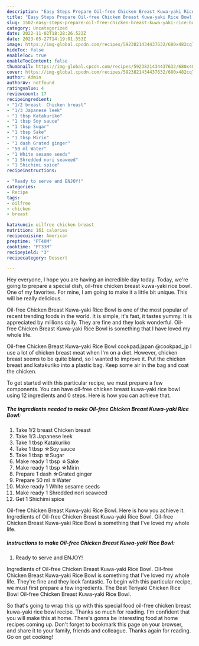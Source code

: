 ```yaml
---
description: "Easy Steps Prepare Oil-free Chicken Breast Kuwa-yaki Rice Bowl yang Delicious"
title: "Easy Steps Prepare Oil-free Chicken Breast Kuwa-yaki Rice Bowl yang Delicious"
slug: 1502-easy-steps-prepare-oil-free-chicken-breast-kuwa-yaki-rice-bowl-yang-delicious
category: Uncategorized
date: 2022-11-02T18:28:26.522Z
date: 2023-05-27T14:19:01.553Z
image: https://img-global.cpcdn.com/recipes/5923821434437632/680x482cq70/oil-free-chicken-breast-kuwa-yaki-rice-bowl-recipe-main-photo.jpg
hideToc: false
enableToc: true
enableTocContent: false
thumbnail: https://img-global.cpcdn.com/recipes/5923821434437632/680x482cq70/oil-free-chicken-breast-kuwa-yaki-rice-bowl-recipe-main-photo.jpg
cover: https://img-global.cpcdn.com/recipes/5923821434437632/680x482cq70/oil-free-chicken-breast-kuwa-yaki-rice-bowl-recipe-main-photo.jpg
author: Admin
authorAv: notfound
ratingvalue: 4
reviewcount: 17
recipeingredient:
- "1/2 breast  Chicken breast"
- "1/3 Japanese leek"
- "1 tbsp Katakuriko"
- "1 tbsp Soy sauce"
- "1 tbsp Sugar"
- "1 tbsp Sake"
- "1 tbsp Mirin"
- "1 dash Grated ginger"
- "50 ml Water"
- "1 White sesame seeds"
- "1 Shredded nori seaweed"
- "1 Shichimi spice"
recipeinstructions:

- "Ready to serve and ENJOY!"
categories:
- Recipe
tags:
- oilfree
- chicken
- breast

katakunci: oilfree chicken breast 
nutrition: 161 calories
recipecuisine: American
preptime: "PT40M"
cooktime: "PT33M"
recipeyield: "3"
recipecategory: Dessert

---
```



Hey everyone, I hope you are having an incredible day today. Today, we're going to prepare a special dish, oil-free chicken breast kuwa-yaki rice bowl. One of my favorites. For mine, I am going to make it a little bit unique. This will be really delicious.

Oil-free Chicken Breast Kuwa-yaki Rice Bowl is one of the most popular of recent trending foods in the world. It is simple, it's fast, it tastes yummy. It is appreciated by millions daily. They are fine and they look wonderful. Oil-free Chicken Breast Kuwa-yaki Rice Bowl is something that I have loved my whole life.

Oil-free Chicken Breast Kuwa-yaki Rice Bowl cookpad.japan @cookpad_jp I use a lot of chicken breast meat when I&#39;m on a diet. However, chicken breast seems to be quite bland, so I wanted to improve it. Put the chicken breast and katakuriko into a plastic bag. Keep some air in the bag and coat the chicken.


To get started with this particular recipe, we must prepare a few components. You can have oil-free chicken breast kuwa-yaki rice bowl using 12 ingredients and 0 steps. Here is how you can achieve that.

<!--inarticleads1-->

##### The ingredients needed to make Oil-free Chicken Breast Kuwa-yaki Rice Bowl:

1. Take 1/2 breast  Chicken breast
1. Take 1/3 Japanese leek
1. Take 1 tbsp Katakuriko
1. Take 1 tbsp ☆Soy sauce
1. Take 1 tbsp ☆Sugar
1. Make ready 1 tbsp ☆Sake
1. Make ready 1 tbsp ☆Mirin
1. Prepare 1 dash ☆Grated ginger
1. Prepare 50 ml ☆Water
1. Make ready 1 White sesame seeds
1. Make ready 1 Shredded nori seaweed
1. Get 1 Shichimi spice


Oil-free Chicken Breast Kuwa-yaki Rice Bowl. Here is how you achieve it. Ingredients of Oil-free Chicken Breast Kuwa-yaki Rice Bowl. Oil-free Chicken Breast Kuwa-yaki Rice Bowl is something that I&#39;ve loved my whole life. 

<!--inarticleads2-->

##### Instructions to make Oil-free Chicken Breast Kuwa-yaki Rice Bowl:


1. Ready to serve and ENJOY!

Ingredients of Oil-free Chicken Breast Kuwa-yaki Rice Bowl. Oil-free Chicken Breast Kuwa-yaki Rice Bowl is something that I&#39;ve loved my whole life. They&#39;re fine and they look fantastic. To begin with this particular recipe, we must first prepare a few ingredients. The Best Teriyaki Chicken Rice Bowl Oil-free Chicken Breast Kuwa-yaki Rice Bowl. 

So that's going to wrap this up with this special food oil-free chicken breast kuwa-yaki rice bowl recipe. Thanks so much for reading. I'm confident that you will make this at home. There's gonna be interesting food at home recipes coming up. Don't forget to bookmark this page on your browser, and share it to your family, friends and colleague. Thanks again for reading. Go on get cooking!
